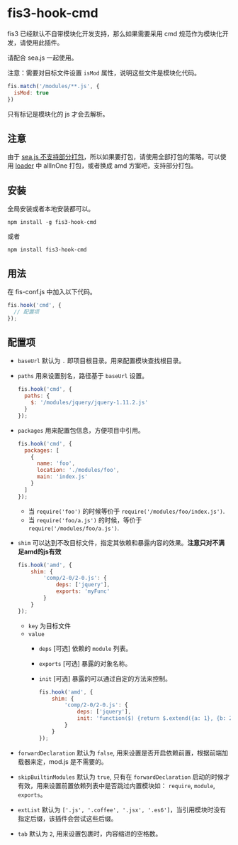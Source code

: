 # fis3-hook-cmd

fis3 已经默认不自带模块化开发支持，那么如果需要采用 cmd 规范作为模块化开发，请使用此插件。

请配合 sea.js 一起使用。

注意：需要对目标文件设置 `isMod` 属性，说明这些文件是模块化代码。


```js
fis.match('/modules/**.js', {
  isMod: true
})
``` 

只有标记是模块化的 js 才会去解析。

## 注意

由于 [sea.js 不支持部分打包](https://github.com/seajs/seajs/issues/1549)，所以如果要打包，请使用全部打包的策略。可以使用 [loader](https://github.com/fex-team/fis3-postpackager-loader) 中 allInOne 打包，或者换成 amd 方案吧，支持部分打包。

## 安装

全局安装或者本地安装都可以。

```
npm install -g fis3-hook-cmd
```

或者

```
npm install fis3-hook-cmd
```

## 用法

在 fis-conf.js 中加入以下代码。


```js
fis.hook('cmd', {
  // 配置项
});
```

## 配置项

* `baseUrl` 默认为 `.` 即项目根目录。用来配置模块查找根目录。
* `paths` 用来设置别名，路径基于 `baseUrl` 设置。
  
  ```js
  fis.hook('cmd', {
    paths: {
      $: '/modules/jquery/jquery-1.11.2.js'
    }
  });
  ```
* `packages` 用来配置包信息，方便项目中引用。
  
  ```js
  fis.hook('cmd', {
    packages: [
      {
        name: 'foo',
        location: './modules/foo',
        main: 'index.js'
      }
    ]
  });
  ```

  * 当 `require('foo')` 的时候等价于 `require('/modules/foo/index.js')`.
  * 当 `require('foo/a.js')` 的时候，等价于 `require('/modules/foo/a.js')`.
* `shim` 可以达到不改目标文件，指定其依赖和暴露内容的效果。**注意只对不满足amd的js有效**
  
  ```js
  fis.hook('amd', {
      shim: {
          'comp/2-0/2-0.js': {
              deps: ['jquery'],
              exports: 'myFunc'
          }
      }
  });
  ```
  
  * `key` 为目标文件
  * `value`
    * `deps` [可选] 依赖的 `module` 列表。
    * `exports` [可选] 暴露的对象名称。
    * `init` [可选] 暴露的可以通过自定的方法来控制。
    
      ```js
      fis.hook('amd', {
          shim: {
              'comp/2-0/2-0.js': {
                  deps: ['jquery'],
                  init: 'function($) {return $.extend({a: 1}, {b: 2})}'
              }
          }
      });
      ```
* `forwardDeclaration` 默认为 `false`, 用来设置是否开启依赖前置，根据前端加载器来定，mod.js 是不需要的。
* `skipBuiltinModules` 默认为 `true`, 只有在 `forwardDeclaration` 启动的时候才有效，用来设置前置依赖列表中是否跳过内置模块如： `require`, `module`, `exports`。
* `extList` 默认为 `['.js', '.coffee', '.jsx', '.es6']`，当引用模块时没有指定后缀，该插件会尝试这些后缀。
* `tab` 默认为 `2`, 用来设置包裹时，内容缩进的空格数。
